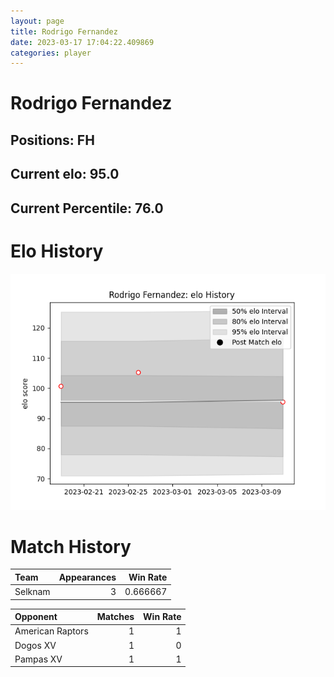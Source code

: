 ```yaml
---  
layout: page  
title: Rodrigo Fernandez  
date: 2023-03-17 17:04:22.409869  
categories: player  
---
```

# Rodrigo Fernandez

## Positions: FH

## Current elo: 95.0

## Current Percentile: 76.0

# Elo History


![elo history](history_RodrigoFernandez.png)
# Match History


| Team    |   Appearances |   Win Rate |
|:--------|--------------:|-----------:|
| Selknam |             3 |   0.666667 |

| Opponent         |   Matches |   Win Rate |
|:-----------------|----------:|-----------:|
| American Raptors |         1 |          1 |
| Dogos XV         |         1 |          0 |
| Pampas XV        |         1 |          1 |